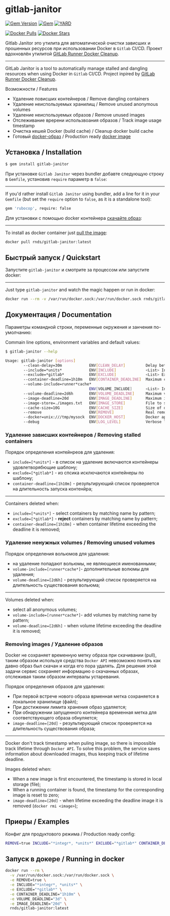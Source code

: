 # gitlab-janitor

[![Gem Version](https://badge.fury.io/rb/gitlab-janitor.svg)](https://rubygems.org/gems/gitlab-janitor)
[![Gem](https://img.shields.io/gem/dt/gitlab-janitor.svg)](https://rubygems.org/gems/gitlab-janitor/versions)
[![YARD](https://badgen.net/badge/YARD/doc/blue)](http://www.rubydoc.info/gems/gitlab-janitor)

[![Docker Pulls](https://badgen.net/docker/pulls/rnds/gitlab-janitor?icon=docker&label=pulls)](https://hub.docker.com/r/rnds/gitlab-janitor/)
[![Docker Stars](https://badgen.net/docker/stars/rnds/gitlab-janitor?icon=docker&label=stars)](https://hub.docker.com/r/rnds/gitlab-janitor/)

Gitlab Janitor это утилита для автоматической очистки зависших и прошенных ресурсов при использовании Docker в `Gitlab` CI/CD. Проект вдохновлён утилитой [GitLab Runner Docker Cleanup](https://gitlab.com/gitlab-org/gitlab-runner-docker-cleanup).

---

GitLab Janitor is a tool to automatically manage stalled and dangling resources when using Docker in `Gitlab` CI/CD. Project inpired by [GitLab Runner Docker Cleanup](https://gitlab.com/gitlab-org/gitlab-runner-docker-cleanup).

Возможности / Features

- Удаление повисших контейнеров / Remove dangling containers
- Удаление неиспользуемых хранилищ / Remove unused anonymous volumes
- Удаление неиспользуемых образов / Remove unused images
- Отслеживание вререни использвоания образов / Track image usage timestamp 
- Очистка кешей Docker (build cache) / Cleanup docker build cache
- Готовый [docker-образ](https://hub.docker.com/r/rnds/gitlab-janitor) / Production ready [docker image](https://hub.docker.com/r/rnds/gitlab-janitor)

## Установка / Installation

```sh
$ gem install gitlab-janitor
```

При установке `Gitlab Janitor` через bundler добавте следующую строку в `Gemfile`, установив `require` параметр в `false`:

---

If you'd rather install `Gitlab Janitor` using bundler, add a line for it in your `Gemfile` (but set the `require` option to `false`, as it is a standalone tool):

```sh
gem 'rubocop', require: false
```

Для установки с помощью docker контейнера [скачайте образ](https://hub.docker.com/r/rnds/gitlab-janitor):

---

To install as docker container just [pull the image](https://hub.docker.com/r/rnds/gitlab-janitor):


```sh
docker pull rnds/gitlab-janitor:latest
```

## Быстрый запуск / Quickstart

Запустите `gitlab-janitor` и смотрите за процессом или запустите docker:

---

Just type `gitlab-janitor` and watch the magic happen or run in docker:

```sh
docker run --rm -v /var/run/docker.sock:/var/run/docker.sock rnds/gitlab-janitor:latest
```

## Документация / Documentation

Параметры командной строки, переменные окружения и занчения по-умолчанию:

Commain line options, environment variables and default values:

```sh
$ gitlab-janitor --help

Usage: gitlab-janitor [options] 
        --clean-delay=30m            ENV[CLEAN_DELAY]         Delay between clean operation.
        --include=*units*            ENV[INCLUDE]             <List> Include container for removal.
        --exclude=*gitlab*           ENV[EXCLUDE]             <List> Exclude container from removal by name.
        --container-deadline=1h10m   ENV[CONTAINER_DEADLINE]  Maximum container run duration.
        --volume-include=runner*cache*
                                     ENV[VOLUME_INCLUDE]      <List> Include volumes for removal.
        --volume-deadline=2d6h       ENV[VOLUME_DEADLINE]     Maximum volume life duration.
        --image-deadline=20d         ENV[IMAGE_DEADLINE]      Maximum image life duration.
        --image-store=./images.txt   ENV[IMAGE_STORE]         File to store images timestamps.
        --cache-size=10G             ENV[CACHE_SIZE]          Size of docker cache to keep.
        --remove                     ENV[REMOVE]              Real remove instead of dry run.
        --docker=unix:///tmp/mysock  ENV[DOCKER_HOST]         Docker api endpoint.
        --debug                      ENV[LOG_LEVEL]           Verbose logs. ENV values: debug, info, warn, error
```

### Удаление зависших контейнеров / Removing stalled containers

Порядок определения контейнреов для удаления:

- `include=[*units*]` - в список на удаление включаются контейнеры удовлетворябющие шаблону;
- `exclude=[*gitlab*]` - из спсика исключаются контейнеры по шаблону;
- `container-deadline=[1h10m]` - результирующий список проверяется на длительность запуска контенйра;

---

Containers deleted when:

- `include=[*units*]` - select containers by matching name by pattern;
- `exclude=[*gitlab*]` - **reject** containers by matching name by pattern;
- `container-deadline=[1h10m]` - when container lifetime exceeding the deadline it is removed;

### Удаление ненужных volumes / Removing unused volumes

Порядок определения вольюмов для удаления:

- на удаление попадают вольюмы, не являющиеся именованными;
- `volume-include=[runner*cache*]`- дополнительные волюмы для удаления;
- `volume-deadline=[2d6h]` - результирующий список проверяется на длительность существования вольюма;

---

Volumes deleted when:

- select all anonymous volumes;
- `volume-include=[runner*cache*]`- add volumes by matching name by pattern;
- `volume-deadline=[2d6h]` -  when volume lifetime exceeding the deadline it is removed;

### Removing images / Удаление образов

Docker не сохраняет временную метку образа при скачивании (pull), таким образом используя средства `Docker API` невозможно понять как давно образ был скачан и когда его пора удалять. Для решения этой задачи сервис сохраняет информацию о скачанных образах, отслеживая таким образом интервалы устаревания.

Порядок определения образов для удаления:

- При первой встрече нового образа врменная метка сохраняется в локальное хранилище (файл);
- При достижении лимита хранения образ удаляется;
- При обнаружении запущенного контейнера временная метка для соответствующего образа обнуляется;
- `image-deadline=[20d]` - результирующий список проверяется на длительность существования образа;


---

Docker don't track timestamp when puling image, so there is impossible track lifetime through `Docker API`. To solve this problem, the service saves information about downloaded images, thus keeping track of lifetime deadline. 

Images deleted when:

- When a new image is first encountered, the timestamp is stored in local storage (file);
- When a running container is found, the timestamp for the corresponding image is reset to zero;
- `image-deadline=[20d]` - when lifetime exceeding the deadline image it is removed (`docker rmi <image>`);

## Приеры / Examples

Конфиг для продуктового режима / Production ready config:

```sh
REMOVE=true INCLUDE="*integr*, *units*" EXCLUDE="*gitlab*" CONTAINER_DEADLINE="1h10m" VOLUME_DEADLINE="3d" IMAGE_DEADLINE="20d" gitlab-janitor
```

## Запуск в докере / Running in docker

```sh
docker run --rm \
  -v /var/run/docker.sock:/var/run/docker.sock \
  -e REMOVE=true \
  -e INCLUDE="*integr*, *units*" \
  -e EXCLUDE="*gitlab*" \
  -e CONTAINER_DEADLINE="1h10m" \
  -e VOLUME_DEADLINE="3d" \
  -e IMAGE_DEADLINE="20d" \
  rnds/gitlab-janitor:latest
```